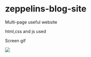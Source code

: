 # zeppelins-blog-site

Multi-page useful website

html,css and js used

Screen gif

![](gif/zeppelins.gif)
